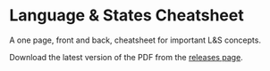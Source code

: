Language & States Cheatsheet
============================

A one page, front and back, cheatsheet for important L&S concepts.

Download the latest version of the PDF from the [releases page](https://github.com/amosjyng/ML-cheatsheet/releases).
